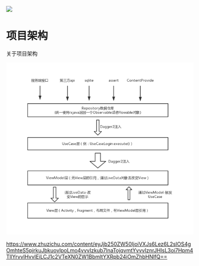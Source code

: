 [![](https://jitpack.io/v/zhuzichu520/Developer.svg)](https://jitpack.io/#zhuzichu520/Developer)
# 项目架构
关于项目架构

![](doc\img_01.jpg)

https://www.zhuzichu.com/content/eyJjb250ZW50IjoiVXJs6Lez6L2sIOS4gOmhteS5pjrkuJbkuovlpoLmo4vvvIzkub7lnaTojqvmtYvvvIznrJHlsL3oi7Hpm4TllYrvvIHvvIEiLCJ1c2VTeXN0ZW1BbmltYXRpb24iOmZhbHNlfQ==
